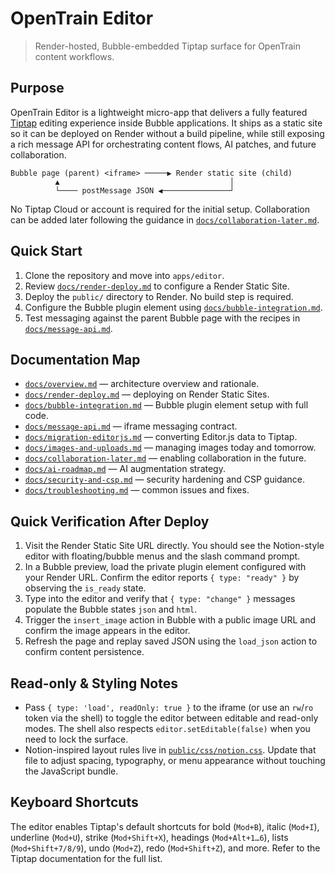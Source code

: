 # OpenTrain Editor

> Render-hosted, Bubble-embedded Tiptap surface for OpenTrain content workflows.

## Purpose

OpenTrain Editor is a lightweight micro-app that delivers a fully featured [Tiptap](https://tiptap.dev/) editing experience inside Bubble applications. It ships as a static site so it can be deployed on Render without a build pipeline, while still exposing a rich message API for orchestrating content flows, AI patches, and future collaboration.

```
Bubble page (parent) <iframe> ─────▶ Render static site (child)
          ▲                                      │
          └──── postMessage JSON ◀───────────────┘
```

No Tiptap Cloud or account is required for the initial setup. Collaboration can be added later following the guidance in [`docs/collaboration-later.md`](docs/collaboration-later.md).

## Quick Start

1. Clone the repository and move into `apps/editor`.
2. Review [`docs/render-deploy.md`](docs/render-deploy.md) to configure a Render Static Site.
3. Deploy the `public/` directory to Render. No build step is required.
4. Configure the Bubble plugin element using [`docs/bubble-integration.md`](docs/bubble-integration.md).
5. Test messaging against the parent Bubble page with the recipes in [`docs/message-api.md`](docs/message-api.md).

## Documentation Map

- [`docs/overview.md`](docs/overview.md) — architecture overview and rationale.
- [`docs/render-deploy.md`](docs/render-deploy.md) — deploying on Render Static Sites.
- [`docs/bubble-integration.md`](docs/bubble-integration.md) — Bubble plugin element setup with full code.
- [`docs/message-api.md`](docs/message-api.md) — iframe messaging contract.
- [`docs/migration-editorjs.md`](docs/migration-editorjs.md) — converting Editor.js data to Tiptap.
- [`docs/images-and-uploads.md`](docs/images-and-uploads.md) — managing images today and tomorrow.
- [`docs/collaboration-later.md`](docs/collaboration-later.md) — enabling collaboration in the future.
- [`docs/ai-roadmap.md`](docs/ai-roadmap.md) — AI augmentation strategy.
- [`docs/security-and-csp.md`](docs/security-and-csp.md) — security hardening and CSP guidance.
- [`docs/troubleshooting.md`](docs/troubleshooting.md) — common issues and fixes.

## Quick Verification After Deploy

1. Visit the Render Static Site URL directly. You should see the Notion-style editor with floating/bubble menus and the slash command prompt.
2. In a Bubble preview, load the private plugin element configured with your Render URL. Confirm the editor reports `{ type: "ready" }` by observing the `is_ready` state.
3. Type into the editor and verify that `{ type: "change" }` messages populate the Bubble states `json` and `html`.
4. Trigger the `insert_image` action in Bubble with a public image URL and confirm the image appears in the editor.
5. Refresh the page and replay saved JSON using the `load_json` action to confirm content persistence.

## Read-only & Styling Notes

- Pass `{ type: 'load', readOnly: true }` to the iframe (or use an `rw`/`ro` token via the shell) to toggle the editor between editable and read-only modes. The shell also respects `editor.setEditable(false)` when you need to lock the surface.
- Notion-inspired layout rules live in [`public/css/notion.css`](public/css/notion.css). Update that file to adjust spacing, typography, or menu appearance without touching the JavaScript bundle.

## Keyboard Shortcuts

The editor enables Tiptap's default shortcuts for bold (`Mod+B`), italic (`Mod+I`), underline (`Mod+U`), strike (`Mod+Shift+X`), headings (`Mod+Alt+1…6`), lists (`Mod+Shift+7/8/9`), undo (`Mod+Z`), redo (`Mod+Shift+Z`), and more. Refer to the Tiptap documentation for the full list.
